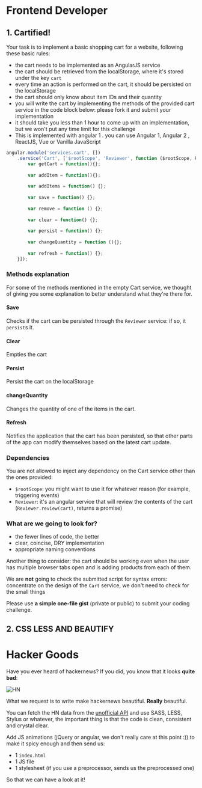 # Frontend Developer

## 1. Cartified!

Your task is to implement a basic shopping cart for a website, following these basic rules:

* the cart needs to be implemented as an AngularJS service
* the cart should be retrieved from the localStorage, where it's stored under the key `cart`
* every time an action is performed on the cart, it should be persisted on the localStorage
* the cart should only know about item IDs and their quantity
* you will write the cart by implementing the methods of the provided cart service in the code block below: please fork it and submit your implementation
* it should take you less than 1 hour to come up with an implementation, but we won't put any time limit for this challenge
* This is implemented with angular 1 . you can use Angular 1, Angular 2 , ReactJS, Vue or Vanilla JavaScript

``` javascript
angular.module('services.cart', [])
    .service('Cart', ['$rootScope', 'Reviewer', function ($rootScope, Reviewer) { 
        var getCart = function(){};
 
        var addItem = function(){};
 
        var addItems = function() {};
 
        var save = function() {};
 
        var remove = function () {};
 
        var clear = function() {};
 
        var persist = function() {};
 
        var changeQuantity = function (){};
 
        var refresh = function() {};
    }]);
```

### Methods explanation

For some of the methods mentioned in the empty Cart service, we thought of giving you some explanation to better understand what they're there for.

#### Save

Checks if the cart can be persisted through the `Reviewer` service: if so, it `persist`s it.

#### Clear

Empties the cart

#### Persist

Persist the cart on the localStorage

#### changeQuantity

Changes the quantity of one of the items in the cart.

#### Refresh

Notifies the application that the cart has been persisted, so that other parts of the app can modify themselves based on the latest cart update.

### Dependencies

You are not allowed to inject any dependency on the Cart service other than the ones provided:

* `$rootScope`: you might want to use it for whatever reason (for example, triggering events)
* `Reviewer`: it's an angular service that will review the contents of the cart (`Reviewer.review(cart)`, returns a promise)

### What are we going to look for?

* the fewer lines of code, the better
* clear, coincise, DRY implementation
* appropriate naming conventions

Another thing to consider: the cart should be working even when the user has multiple browser tabs open and is adding products from each of them.

We are **not** going to check the submitted script for syntax errors: concentrate on the design of the `Cart` service, we don't need to check for the small things

Please use **a simple one-file gist** (private or public) to submit your coding challenge.

## 2. CSS LESS AND BEAUTIFY

# Hacker Goods

Have you ever heard of hackernews? If you did, you know that it looks **quite bad**:

![HN](http://d1avok0lzls2w.cloudfront.net/img_uploads/SEOmoz-Hackernews-Rank.png)

What we request is to write make hackernews beautiful. **Really** beautiful.

You can fetch the HN data from the [unofficial API](http://api.ihackernews.com/page) and
use SASS, LESS, Stylus or whatever, the important thing is that the code is clean, consistent and crystal clear.

Add JS animations (jQuery or angular, we don't really care at this point :)) to make it spicy enough and then send us:

* 1 `index.html`
* 1 JS file
* 1 stylesheet (if you use a preprocessor, sends us the preprocessed one)

So that we can have a look at it!
